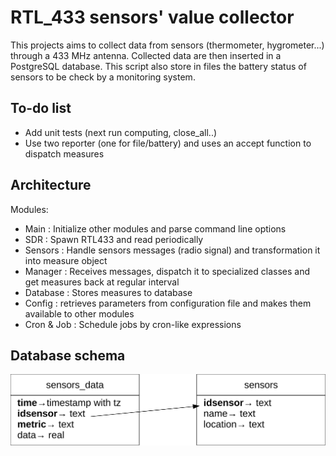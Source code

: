 RTL_433 sensors' value collector
================================

This projects aims to collect data from sensors (thermometer, hygrometer...) through a 
433 MHz antenna. Collected data are then inserted in a PostgreSQL database.
This script also store in files the battery status of sensors to be check by a monitoring system.


To-do list
----------

* Add unit tests (next run computing, close_all..)
* Use two reporter (one for file/battery) and uses an accept function to dispatch measures


Architecture
------------

Modules:
* Main : Initialize other modules and parse command line options
* SDR : Spawn RTL433 and read periodically
* Sensors : Handle sensors messages (radio signal) and transformation it into measure object
* Manager : Receives messages, dispatch it to specialized classes and get measures back at regular interval
* Database : Stores measures to database
* Config : retrieves parameters from configuration file and makes them available to other modules
* Cron & Job : Schedule jobs by cron-like expressions


Database schema
---------------

![Database schema](database_schema.svg?raw=true "Database schema")

[modeline]: # ( vim: set spelllang=en: )
